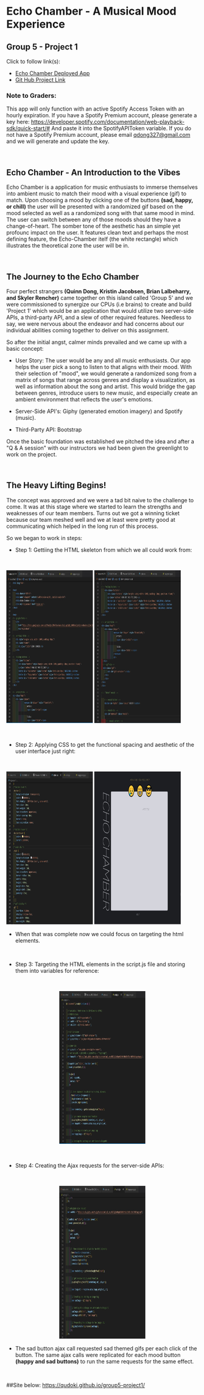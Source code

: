 # Echo Chamber - A Musical Mood Experience

## Group 5 - Project 1   

Click to follow link(s):   
- [Echo Chamber Deployed App](https://github.com/users/qudoki/projects/1)   
- [Git Hub Project Link](https://github.com/users/qudoki/projects/1)

### Note to Graders:   
This app will only function with an active Spotify Access Token with an hourly expiration. If you have a Spotify Premium account, please generate a key here: https://developer.spotify.com/documentation/web-playback-sdk/quick-start/#
And paste it into the SpotifyAPIToken variable. If you do not have a Spotify Premium account, please email qdong327@gmail.com and we will generate and update the key.    

<br>

## Echo Chamber - An Introduction to the Vibes

Echo Chamber is a application for music enthusiasts to immerse themselves into ambient music to match their mood with a visual experience (gif) to match. Upon choosing a mood by clicking one of the buttons <strong>(sad, happy, or chill)</strong> the user will be presented with a randomized gif based on the mood selected as well as a randomized song with that same mood in mind. The user can switch between any of those moods should they have a change-of-heart. The somber tone of the aesthetic has an simple yet profounc impact on the user. It features clean text and perhaps the most defining feature, the Echo-Chamber itelf (the white rectangle) which illustrates the theoretical zone the user will be in.   

<br>

## The Journey to the Echo Chamber

Four perfect strangers <strong>(Quinn Dong, Kristin Jacobsen, Brian Lalbeharry, and Skyler Rencher)</strong> came together on this island called 'Group 5' and we were commissioned to synergize our CPUs (i.e brains) to create and build 'Project 1' which would be an application that would utilize two server-side APIs, a third-party API, and a slew of other required features. Needless to say, we were nervous about the endeavor and had concerns about our individual abilities coming together to deliver on this assignment.     

So after the initial angst, calmer minds prevailed and we came up with a basic concept:    

- User Story: The user would be any and all music enthusiasts. Our app helps the user pick a song to listen to that aligns with their mood. With their selection of "mood", we would generate a randomized song from a matrix of songs that range across genres and display a visualization, as well as information about the song and artist. This would bridge the gap between genres, introduce users to new music, and especially create an ambient environment that reflects the user's emotions.

- Server-Side API's: Giphy (generated emotion imagery) and Spotify (music).

- Third-Party API: Bootstrap    

Once the basic foundation was established we pitched the idea and after a "Q & A session" with our instructors we had been given the greenlight to work on the project.    

<br>

## The Heavy Lifting Begins!

The concept was approved and we were a tad bit naive to the challenge to come. It was at this stage where we started to learn the strengths and weaknesses of our team members. Turns out we got a winning ticket because our team meshed well and we at least were pretty good at communicating which helped in the long run of this process.    

So we began to work in steps:

- Step 1: Gettiing the HTML skeleton from which we all could work from:

<br>

<!-- HTML Skeleton Imgs -->
<p align="left">
<img src="assets\img\htmlskeleton1.jpg" alt="html code that generates the main elements of the application" width = 45% height = 400px>
<img src="assets\img\htmlskeleton2.jpg" alt="html code that generates the main elements of the application" width = 45% height = 400px>
</p>

<br>

- Step 2: Applying CSS to get the functional spacing and aesthetic of the user interface just right:

<br>

<!-- CSS Styling Imgs -->
<p align="left">
<img src="assets\img\stylingcss1.jpg" alt="css code that styles the application" width = 45% height = 400px>
<img src="assets\img\echochamb1.jpg" alt="main content of the application shown in real time" width = 45% height = 400px>
</p>

- When that was complete now we could focus on targeting the html elements.

<br>

- Step 3: Targeting the HTML elements in the script.js file and storing them into variables for reference:

<br>

<!-- JS Variable Img -->
<p align="center">
<img src="assets\img\jsvari1.jpg" alt="javascript code that targets html elements" width = 45% height = 400px>
</p>

<br>

- Step 4: Creating the Ajax requests for the server-side APIs:

<br>

<!-- Mood Button Ajax Img -->
<p align="center">
<img src="assets\img\sadbtn1.jpg" alt="javascript code that targets html elements" width = 45% height = 400px>
</p>

- The sad button ajax call requested sad themed gifs per each click of the button. The same ajax calls were replicated for each mood button <strong>(happy and sad buttons)</strong> to run the same requests for the same effect. 

<br>



##Site below:
https://qudoki.github.io/group5-project1/
